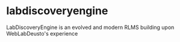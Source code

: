 # labdiscoveryengine
LabDiscoveryEngine is an evolved and modern RLMS building upon WebLabDeusto's experience
